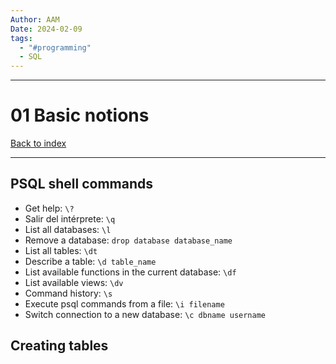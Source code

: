 ```yaml
---
Author: AAM
Date: 2024-02-09
tags:
  - "#programming"
  - SQL
---
```


---
# 01 Basic notions

[Back to index](Programming/SQL/SQL.md)

---

## PSQL shell commands

- Get help: `\?`
- Salir del intérprete: `\q` 
- List all databases: `\l`
- Remove a database: `drop database database_name`
- List all tables: `\dt`
- Describe a table: `\d table_name`
- List available functions in the current database: `\df`
- List available views: `\dv`
- Command history: `\s`
- Execute psql commands from a file: `\i filename`
- Switch connection to a new database: `\c dbname username`

## Creating tables

